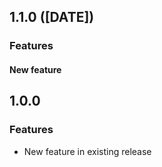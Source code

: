 ## 1.1.0 ([DATE])

### Features

#### New feature

## 1.0.0

### Features

- New feature in existing release

